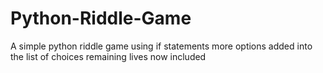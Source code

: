 # Python-Riddle-Game
A simple python riddle game using if statements
more options added into the list of choices
remaining lives now included
